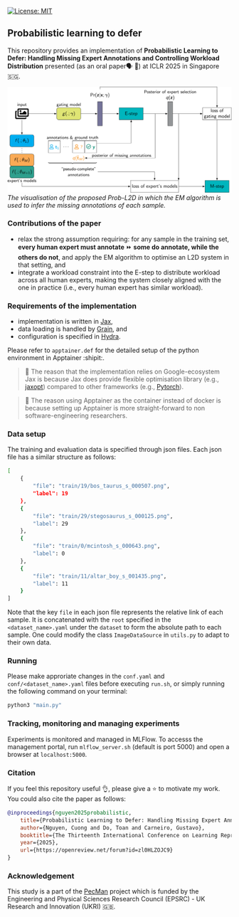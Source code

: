 [![License: MIT](https://img.shields.io/badge/License-MIT-green.svg)](https://opensource.org/licenses/MIT)

## Probabilistic learning to defer

This repository provides an implementation of **Probabilistic Learning to Defer: Handling Missing Expert Annotations and Controlling Workload Distribution** presented (as an oral paper:speaking_head: :microphone:) at ICLR 2025 in Singapore :singapore:.

![visualisation](img/visualisation.png)
*The visualisation of the proposed Prob-L2D in which the EM algorithm is used to infer the missing annotations of each sample.*


### Contributions of the paper

 - relax the strong assumption requiring: for any sample in the training set, **every human expert must annotate** :fast_forward: **some do annotate, while the others do not**, and apply the EM algorithm to optimise an L2D system in that setting, and
 - integrate a workload constraint into the E-step to distribute workload across all human experts, making the system closely aligned with the one in practice (i.e., every human expert has similar workload).


### Requirements of the implementation

 - implementation is written in [Jax](http://jax.readthedocs.io/),
 - data loading is handled by [Grain](https://google-grain.readthedocs.io/en/latest/), and
 - configuration is specified in [Hydra](https://hydra.cc/).

Please refer to `apptainer.def` for the detailed setup of the python environment in Apptainer :shipit:.

> :memo: The reason that the implementation relies on Google-ecosystem Jax is because Jax does provide flexible optimisation library (e.g., [jaxopt](https://jaxopt.github.io/stable/)) compared to other frameworks (e.g., [Pytorch](https://pytorch.org)).

> :whale2: The reason using Apptainer as the container instead of docker is because setting up Apptainer is more straight-forward to non software-engineering researchers.


### Data setup

The training and evaluation data is specified through json files. Each json file has a similar structure as follows:

```bash
[
    {
        "file": "train/19/bos_taurus_s_000507.png",
        "label": 19
    },
    {
        "file": "train/29/stegosaurus_s_000125.png",
        "label": 29
    },
    {
        "file": "train/0/mcintosh_s_000643.png",
        "label": 0
    },
    {
        "file": "train/11/altar_boy_s_001435.png",
        "label": 11
    }
]
```
Note that the key `file` in each json file represents the relative link of each sample. It is concatenated with the `root` specified in the `<dataset_name>.yaml` under the `dataset` to form the absolute path to each sample. One could modify the class `ImageDataSource` in `utils.py` to adapt to their own data.


### Running

Please make approriate changes in the `conf.yaml` and `conf/<dataset_name>.yaml` files before executing `run.sh`, or simply running the following command on your terminal:

```bash
python3 "main.py"
```


### Tracking, monitoring and managing experiments

Experiments is monitored and managed in MLFlow. To accesss the management portal, run `mlflow_server.sh` (default is port 5000) and open a browser at `localhost:5000`.


### Citation

If you feel this repository useful :ok_hand:, please give a :star: to motivate my work. You could also cite the paper as follows:

```bibtex
@inproceedings{nguyen2025probabilistic,
    title={Probabilistic Learning to Defer: Handling Missing Expert Annotations and Controlling Workload Distribution},
    author={Nguyen, Cuong and Do, Toan and Carneiro, Gustavo},
    booktitle={The Thirteenth International Conference on Learning Representations},
    year={2025},
    url={https://openreview.net/forum?id=zl0HLZOJC9}
}
```

### Acknowledgement

This study is a part of the [PecMan](https://sites.google.com/view/pecmanproject/home) project which is funded by the Engineering and Physical Sciences Research Council (EPSRC) - UK Research and Innovation (UKRI) :gb:.